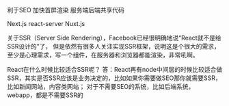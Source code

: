 利于SEO
加快首屏渲染
服务端后端共享代码


Next.js react-server
Nuxt.js


关于SSR（Server Side Rendering），Facebook已经很明确地说“React就不是给SSR设计的”了，
但是依然有很多人关注实现SSR框架，说明这是个很大的需求，至少是心理需求，写一个组件，在服务器和浏览器都能渲染，非常吼啊。



React在什么时候比较适合SSR呢？
答：React再有node中间层的时候比较适合做SSR，其实是否SSR应该是业务决定的，比如如果你需要做SEO那你就需要SSR，比如新闻网站，内容类网站；
对于不需要SEO的系统，比如后端系统，webapp，都是不需要SSR的

